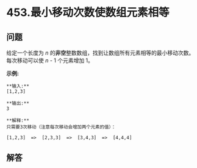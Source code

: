 # 453.最小移动次数使数组元素相等

## 问题

给定一个长度为 *n* 的**非空**整数数组，找到让数组所有元素相等的最小移动次数。每次移动可以使 *n* \- 1 个元素增加 1。

**示例:**

```
**输入:**
[1,2,3]

**输出:**
3

**解释:**
只需要3次移动（注意每次移动会增加两个元素的值）：

[1,2,3]  =>  [2,3,3]  =>  [3,4,3]  =>  [4,4,4]

```



## 解答

